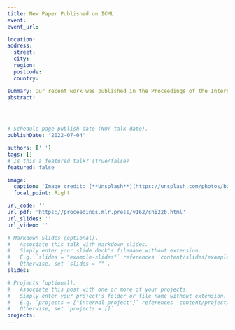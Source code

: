 ```yaml
---
title: New Paper Published on ICML
event: 
event_url:  

location:  
address:
  street:  
  city:  
  region:  
  postcode:  
  country:  

summary: Our recent work was published in the Proceedings of the International Conference on Machine Learning (ICML). In this work, we proposed a new approach combining bound tightening and reduced space branch and bound, which has shown to solve k-center clustering problems with up to 10 million samples in serial.
abstract:  


 

# Schedule page publish date (NOT talk date).
publishDate: '2022-07-04'

authors: [' ']
tags: []
# Is this a featured talk? (true/false)
featured: false

image:
  caption: 'Image credit: [**Unsplash**](https://unsplash.com/photos/bzdhc5b3Bxs)'
  focal_point: Right

url_code: ''
url_pdf: 'https://proceedings.mlr.press/v162/shi22b.html' 
url_slides: ''
url_video: ''

# Markdown Slides (optional).
#   Associate this talk with Markdown slides.
#   Simply enter your slide deck's filename without extension.
#   E.g. `slides = "example-slides"` references `content/slides/example-slides.md`.
#   Otherwise, set `slides = ""`.
slides:

# Projects (optional).
#   Associate this post with one or more of your projects.
#   Simply enter your project's folder or file name without extension.
#   E.g. `projects = ["internal-project"]` references `content/project/deep-learning/index.md`.
#   Otherwise, set `projects = []`.
projects:
---
```

